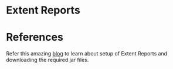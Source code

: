 # Extent Reports

# References

Refer this amazing [blog](https://www.softwaretestinghelp.com/extent-reports-selenium-webdriver/) to learn about setup of Extent Reports and downloading the required jar files.
